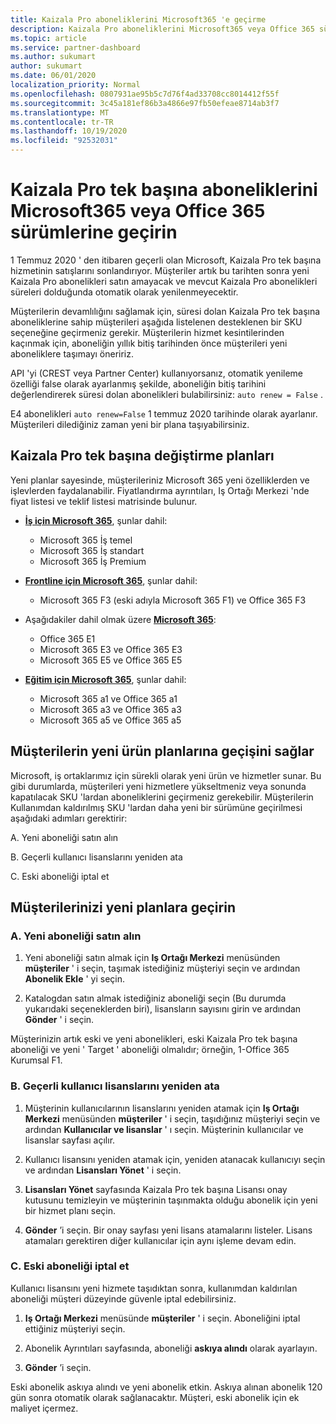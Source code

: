 ```yaml
---
title: Kaizala Pro aboneliklerini Microsoft365 'e geçirme
description: Kaizala Pro aboneliklerini Microsoft365 veya Office 365 sürümlerine geçirmeyi öğrenin. Müşterilerinizin geçişini hakkında daha fazla bilgi için bu makaleyi okuyun.
ms.topic: article
ms.service: partner-dashboard
ms.author: sukumart
author: sukumart
ms.date: 06/01/2020
localization_priority: Normal
ms.openlocfilehash: 0807931ae95b5c7d76f4ad33708cc8014412f55f
ms.sourcegitcommit: 3c45a181ef86b3a4866e97fb50efeae8714ab3f7
ms.translationtype: MT
ms.contentlocale: tr-TR
ms.lasthandoff: 10/19/2020
ms.locfileid: "92532031"
---
```

# <a name="migrate-kaizala-pro-standalone-subscriptions-to-microsoft365-or-office-365-versions"></a>Kaizala Pro tek başına aboneliklerini Microsoft365 veya Office 365 sürümlerine geçirin

1 Temmuz 2020 ' den itibaren geçerli olan Microsoft, Kaizala Pro tek başına hizmetinin satışlarını sonlandırıyor. Müşteriler artık bu tarihten sonra yeni Kaizala Pro abonelikleri satın amayacak ve mevcut Kaizala Pro abonelikleri süreleri dolduğunda otomatik olarak yenilenmeyecektir.

Müşterilerin devamlılığını sağlamak için, süresi dolan Kaizala Pro tek başına aboneliklerine sahip müşterileri aşağıda listelenen desteklenen bir SKU seçeneğine geçirmeniz gerekir. Müşterilerin hizmet kesintilerinden kaçınmak için, aboneliğin yıllık bitiş tarihinden önce müşterileri yeni aboneliklere taşımayı öneririz.

API 'yi (CREST veya Partner Center) kullanıyorsanız, otomatik yenileme özelliği false olarak ayarlanmış şekilde, aboneliğin bitiş tarihini değerlendirerek süresi dolan abonelikleri bulabilirsiniz: `auto renew = False` .

E4 abonelikleri `auto renew=False` 1 temmuz 2020 tarihinde olarak ayarlanır. Müşterileri dilediğiniz zaman yeni bir plana taşıyabilirsiniz.

## <a name="kaizala-pro-standalone-replacement-plans"></a>Kaizala Pro tek başına değiştirme planları

Yeni planlar sayesinde, müşterileriniz Microsoft 365 yeni özelliklerden ve işlevlerden faydalanabilir. Fiyatlandırma ayrıntıları, Iş Ortağı Merkezi 'nde fiyat listesi ve teklif listesi matrisinde bulunur.

- [**İş için Microsoft 365**](https://www.microsoft.com/microsoft-365/compare-all-microsoft-365-products?&activetab=tab:primaryr2), şunlar dahil:  
   - Microsoft 365 İş temel
   - Microsoft 365 İş standart
   - Microsoft 365 İş Premium
    
- [**Frontline için Microsoft 365**](https://www.microsoft.com/microsoft-365/microsoft-365-enterprise-f3?activetab=pivot:overviewtab), şunlar dahil:
   - Microsoft 365 F3 (eski adıyla Microsoft 365 F1) ve Office 365 F3
    
- Aşağıdakiler dahil olmak üzere [**Microsoft 365**](https://www.microsoft.com/microsoft-365/compare-microsoft-365-enterprise-plans): 
   - Office 365 E1
   - Microsoft 365 E3 ve Office 365 E3
   - Microsoft 365 E5 ve Office 365 E5

- [**Eğitim için Microsoft 365**](https://www.microsoft.com/education/buy-license/microsoft365), şunlar dahil: 
    - Microsoft 365 a1 ve Office 365 a1
    - Microsoft 365 a3 ve Office 365 a3
    - Microsoft 365 a5 ve Office 365 a5

## <a name="transition-customers-to-new-product-plans"></a>Müşterilerin yeni ürün planlarına geçişini sağlar

Microsoft, iş ortaklarımız için sürekli olarak yeni ürün ve hizmetler sunar. Bu gibi durumlarda, müşterileri yeni hizmetlere yükseltmeniz veya sonunda kapatılacak SKU 'lardan aboneliklerini geçirmeniz gerekebilir. Müşterilerin Kullanımdan kaldırılmış SKU 'lardan daha yeni bir sürümüne geçirilmesi aşağıdaki adımları gerektirir:

A. Yeni aboneliği satın alın

B. Geçerli kullanıcı lisanslarını yeniden ata

C. Eski aboneliği iptal et


## <a name="migrate-your-customers-to-new-plans"></a>Müşterilerinizi yeni planlara geçirin

### <a name="a-purchase-the-new-subscription"></a>A. Yeni aboneliği satın alın

1. Yeni aboneliği satın almak için **Iş Ortağı Merkezi** menüsünden **müşteriler** ' i seçin, taşımak istediğiniz müşteriyi seçin ve ardından **Abonelik Ekle** ' yi seçin.

2. Katalogdan satın almak istediğiniz aboneliği seçin (Bu durumda yukarıdaki seçeneklerden biri), lisansların sayısını girin ve ardından **Gönder** ' i seçin.

Müşterinizin artık eski ve yeni abonelikleri, eski Kaizala Pro tek başına aboneliği ve yeni ' Target ' aboneliği olmalıdır; örneğin, 1-Office 365 Kurumsal F1.

### <a name="b-reassign-current-user-licenses"></a>B. Geçerli kullanıcı lisanslarını yeniden ata

1. Müşterinin kullanıcılarının lisanslarını yeniden atamak için **Iş Ortağı Merkezi** menüsünden **müşteriler** ' i seçin, taşıdığınız müşteriyi seçin ve ardından **Kullanıcılar ve lisanslar** ' ı seçin. Müşterinin kullanıcılar ve lisanslar sayfası açılır.

2. Kullanıcı lisansını yeniden atamak için, yeniden atanacak kullanıcıyı seçin ve ardından **Lisansları Yönet** ' i seçin.

3. **Lisansları Yönet** sayfasında Kaizala Pro tek başına Lisansı onay kutusunu temizleyin ve müşterinin taşınmakta olduğu abonelik için yeni bir hizmet planı seçin.

4.  **Gönder** ’i seçin. Bir onay sayfası yeni lisans atamalarını listeler. Lisans atamaları gerektiren diğer kullanıcılar için aynı işleme devam edin.

### <a name="c-cancel-old-subscription"></a>C. Eski aboneliği iptal et

Kullanıcı lisansını yeni hizmete taşıdıktan sonra, kullanımdan kaldırılan aboneliği müşteri düzeyinde güvenle iptal edebilirsiniz.

1.  **Iş Ortağı Merkezi** menüsünde **müşteriler** ' i seçin. Aboneliğini iptal ettiğiniz müşteriyi seçin.

2.  Abonelik Ayrıntıları sayfasında, aboneliği **askıya alındı** olarak ayarlayın.

3.  **Gönder** ’i seçin.

Eski abonelik askıya alındı ve yeni abonelik etkin. Askıya alınan abonelik 120 gün sonra otomatik olarak sağlanacaktır. Müşteri, eski abonelik için ek maliyet içermez.
